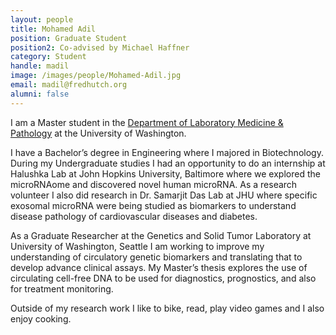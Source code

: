 ```yaml
---
layout: people
title: Mohamed Adil
position: Graduate Student
position2: Co-advised by Michael Haffner
category: Student
handle: madil
image: /images/people/Mohamed-Adil.jpg
email: madil@fredhutch.org
alumni: false
---
```


I am a Master student in the [Department of Laboratory Medicine & Pathology](http://depts.washington.edu/labweb/Education/Master/) at the University of Washington. 

I have a Bachelor’s degree in Engineering where I majored in Biotechnology. During my Undergraduate studies I had an opportunity to do an internship at Halushka Lab at John Hopkins University, Baltimore where we explored the microRNAome and discovered novel human microRNA. As a research volunteer I also did research in Dr. Samarjit Das Lab at JHU where specific exosomal microRNA were being studied as biomarkers to understand disease pathology of cardiovascular diseases and diabetes. 

As a Graduate Researcher at the Genetics and Solid Tumor Laboratory at University of Washington, Seattle I am working to improve my understanding of circulatory genetic biomarkers and translating that to develop advance clinical assays. My Master’s thesis explores the use of circulating cell-free DNA to be used for diagnostics, prognostics, and also for treatment monitoring.

Outside of my research work I like to bike, read, play video games and I also enjoy cooking.
